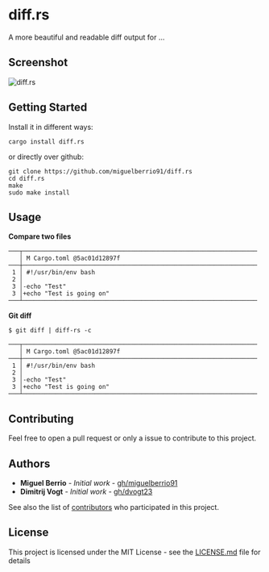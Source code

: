 # diff.rs

A more beautiful and readable diff output for ...

## Screenshot

![diff.rs](http://via.placeholder.com/800x600)

## Getting Started

Install it in different ways:

```
cargo install diff.rs
```

or directly over github:

```
git clone https://github.com/miguelberrio91/diff.rs
cd diff.rs
make
sudo make install
```

## Usage

**Compare two files**
```
───┬─────────────────────────────────────────────────────────────────
   │ M Cargo.toml @5ac01d12897f
───┼─────────────────────────────────────────────────────────────────
 1 │ #!/usr/bin/env bash
 2 │
 3 │-echo "Test"
 3 │+echo "Test is going on"
───┴─────────────────────────────────────────────────────────────────
```

**Git diff**
```
$ git diff | diff-rs -c
```

```
───┬─────────────────────────────────────────────────────────────────
   │ M Cargo.toml @5ac01d12897f
───┼─────────────────────────────────────────────────────────────────
 1 │ #!/usr/bin/env bash
 2 │
 3 │-echo "Test"
 3 │+echo "Test is going on"
───┴─────────────────────────────────────────────────────────────────
```

## Contributing

Feel free to open a pull request or only a issue to contribute to this project.

## Authors

* **Miguel Berrio** - *Initial work* - [gh/miguelberrio91](https://github.com/miguelberrio91)
* **Dimitrij Vogt** - *Initial work* - [gh/dvogt23](https://github.com/dvogt23)

See also the list of [contributors](https://github.com/miguelberrio91/diff.rs/contributors) who participated in this project.

## License

This project is licensed under the MIT License - see the [LICENSE.md](LICENSE.md) file for details
